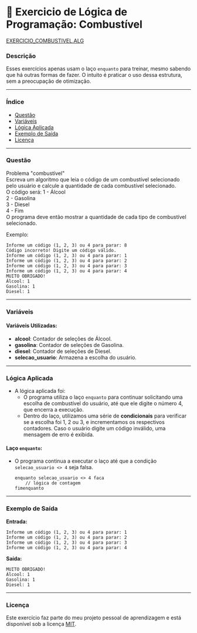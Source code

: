 # 🚀 Exercicio de Lógica de Programação: Combustível

<a href="/logica-de-programação/VisualG_Portugol/Estrutura_Repetitiva/Exercicios_Enquanto/exercicio_combustivel/exercicio_combustivel.alg">EXERCICIO_COMBUSTIVEL.ALG</a>

### Descrição

Esses exercícios apenas usam o laço `enquanto` para treinar, mesmo sabendo que há outras formas de fazer. O intuito é praticar o uso dessa estrutura, sem a preocupação de otimização.

---

### Índice

- [Questão](#questão)
- [Variáveis](#variáveis)
- [Lógica Aplicada](#lógica-aplicada)
- [Exemplo de Saída](#exemplo-de-saída)
- [Licença](#licença)

---

### Questão

Problema "combustível"  
Escreva um algoritmo que leia o código de um combustível selecionado pelo usuário e calcule a quantidade de cada combustível selecionado.  
O código será:
1 - Álcool  
2 - Gasolina  
3 - Diesel  
4 - Fim  
O programa deve então mostrar a quantidade de cada tipo de combustível selecionado.  

Exemplo:
```
Informe um código (1, 2, 3) ou 4 para parar: 8  
Código incorreto! Digite um código válido.
Informe um código (1, 2, 3) ou 4 para parar: 1
Informe um código (1, 2, 3) ou 4 para parar: 2
Informe um código (1, 2, 3) ou 4 para parar: 3
Informe um código (1, 2, 3) ou 4 para parar: 4
MUITO OBRIGADO!
Álcool: 1
Gasolina: 1
Diesel: 1
```

---

### Variáveis

#### Variáveis Utilizadas:

- **alcool**: Contador de seleções de Álcool.
- **gasolina**: Contador de seleções de Gasolina.
- **diesel**: Contador de seleções de Diesel.
- **selecao_usuario**: Armazena a escolha do usuário.

---

### Lógica Aplicada

- A lógica aplicada foi:
  - O programa utiliza o laço `enquanto` para continuar solicitando uma escolha de combustível do usuário, até que ele digite o número 4, que encerra a execução.
  - Dentro do laço, utilizamos uma série de **condicionais** para verificar se a escolha foi 1, 2 ou 3, e incrementamos os respectivos contadores. Caso o usuário digite um código inválido, uma mensagem de erro é exibida.

#### Laço `enquanto`:

- O programa continua a executar o laço até que a condição `selecao_usuario <> 4` seja falsa.
  ```alg
  enquanto selecao_usuario <> 4 faca
      // lógica de contagem
  fimenquanto
  ```

---

### Exemplo de Saída

**Entrada:**
```
Informe um código (1, 2, 3) ou 4 para parar: 1
Informe um código (1, 2, 3) ou 4 para parar: 2
Informe um código (1, 2, 3) ou 4 para parar: 3
Informe um código (1, 2, 3) ou 4 para parar: 4
```

**Saída:**
```
MUITO OBRIGADO!
Álcool: 1
Gasolina: 1
Diesel: 1
```

---

### Licença

Este exercício faz parte do meu projeto pessoal de aprendizagem e está disponível sob a licença [MIT](LICENSE).
